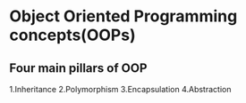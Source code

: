 # Object Oriented Programming concepts(OOPs)

## Four main pillars of OOP
1.Inheritance
2.Polymorphism
3.Encapsulation
4.Abstraction

